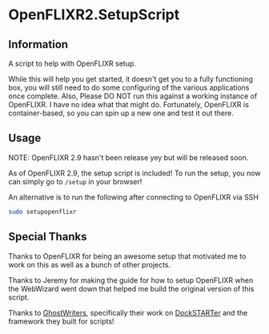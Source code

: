 # OpenFLIXR2.SetupScript
## Information
A script to help with OpenFLIXR setup.

While this will help you get started, it doesn't get you to a fully functioning box, you will still need to do some configuring of the various applications once complete.
Also, Please DO NOT run this against a working instance of OpenFLIXR. I have no idea what that might do. Fortunately, OpenFLIXR is container-based, so you can spin up a new one and test it out there.

## Usage
NOTE: OpenFLIXR 2.9 hasn't been release yey but will be released soon.

As of OpenFLIXR 2.9, the setup script is included!
To run the setup, you now can simply go to `/setup` in your browser!

An alternative is to run the following after connecting to OpenFLIXR via SSH
```bash
sudo setupopenflixr
```

## Special Thanks
Thanks to OpenFLIXR for being an awesome setup that motivated me to work on this as well as a bunch of other projects.

Thanks to Jeremy for making the guide for how to setup OpenFLIXR when the WebWizard went down that helped me build the original version of this script.

Thanks to [GhostWriters](https://github.com/GhostWriters), specifically their work on [DockSTARTer](https://github.com/GhostWriters/DockSTARTer) and the framework they built for scripts!
